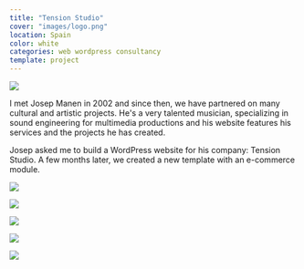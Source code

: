 ```yaml
---
title: "Tension Studio"
cover: "images/logo.png"
location: Spain
color: white
categories: web wordpress consultancy
template: project
---
```


![](/work/tension-studio/images/0.png)

I met Josep Manen in 2002 and since then, we have partnered on many cultural and artistic projects. He's a very talented musician, specializing in sound engineering for multimedia productions and his website features his services and the projects he has created.

Josep asked me to build a WordPress website for his company: Tension Studio. A few months later, we created a new template with an e-commerce module.

![](/work/tension-studio/images/1.jpg)

![](/work/tension-studio/images/2.jpg)

![](/work/tension-studio/images/3.jpg)

![](/work/tension-studio/images/4.jpg)

![](/work/tension-studio/images/5.jpg)
